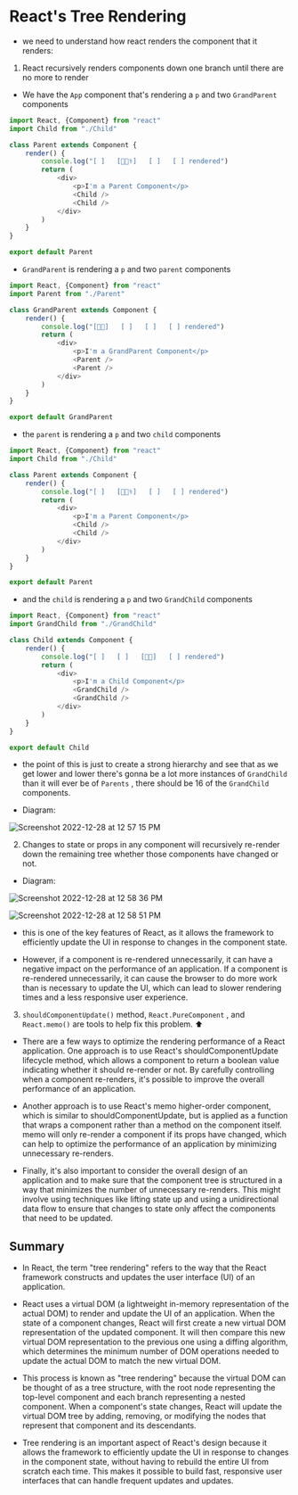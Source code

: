 # React's Tree Rendering

- we need to understand how react renders the component that it renders:

1. React recursively renders components down one branch until there are no more to render

  - We have the ` App ` component that's rendering a ` p ` and two ` GrandParent ` components

```js
import React, {Component} from "react"
import Child from "./Child"

class Parent extends Component {
    render() {
        console.log("[ ]   [👩🏼‍⚕️]   [ ]   [ ] rendered")
        return (
            <div>
                <p>I'm a Parent Component</p>
                <Child />
                <Child />
            </div>
        )
    }
}

export default Parent
```

  - ` GrandParent ` is rendering a ` p ` and two ` parent ` components

```js
import React, {Component} from "react"
import Parent from "./Parent"

class GrandParent extends Component {
    render() {
        console.log("[👴🏼]   [ ]   [ ]   [ ] rendered")
        return (
            <div>
                <p>I'm a GrandParent Component</p>
                <Parent />
                <Parent />
            </div>
        )
    }
}

export default GrandParent
```

  - the ` parent ` is rendering a ` p ` and two ` child ` components

```js
import React, {Component} from "react"
import Child from "./Child"

class Parent extends Component {
    render() {
        console.log("[ ]   [👩🏼‍⚕️]   [ ]   [ ] rendered")
        return (
            <div>
                <p>I'm a Parent Component</p>
                <Child />
                <Child />
            </div>
        )
    }
}

export default Parent
```

  - and the ` child ` is rendering a ` p ` and two ` GrandChild ` components

```js
import React, {Component} from "react"
import GrandChild from "./GrandChild"

class Child extends Component {
    render() {
        console.log("[ ]   [ ]   [🧒🏻]   [ ] rendered")
        return (
            <div>
                <p>I'm a Child Component</p>
                <GrandChild />
                <GrandChild />
            </div>
        )
    }
}

export default Child
```

- the point of this is just to create a strong hierarchy and see that as we get lower and lower there's gonna be a lot more instances of 
` GrandChild ` than it will ever be of ` Parents ` , there should be 16 of the ` GrandChild ` components.

- Diagram:

![Screenshot 2022-12-28 at 12 57 15 PM](https://user-images.githubusercontent.com/89284873/209859617-6908c47c-2401-4749-bd0f-bde73ffc4ebb.png)

2. Changes to state or props in any component will recursively re-render down the remaining tree whether those components have changed or not.

- Diagram:

![Screenshot 2022-12-28 at 12 58 36 PM](https://user-images.githubusercontent.com/89284873/209859729-449e5a8a-a4d8-4bf6-b372-0809d6720569.png)

![Screenshot 2022-12-28 at 12 58 51 PM](https://user-images.githubusercontent.com/89284873/209859746-d4f1c1bc-dc2b-44c8-8172-f5f9285d2dd9.png)

- this is one of the key features of React, as it allows the framework to efficiently update the UI in response to changes in the component state.

- However, if a component is re-rendered unnecessarily, it can have a negative impact on the performance of an application. If a component is re-rendered unnecessarily, it can cause the browser to do more work than is necessary to update the UI, which can lead to slower rendering times and a less responsive user experience.

3. ` shouldComponentUpdate() ` method, ` React.PureComponent ` , and ` React.memo() ` are tools to help fix this problem. ⬆️

- There are a few ways to optimize the rendering performance of a React application. One approach is to use React's shouldComponentUpdate lifecycle method, which allows a component to return a boolean value indicating whether it should re-render or not. By carefully controlling when a component re-renders, it's possible to improve the overall performance of an application.

- Another approach is to use React's memo higher-order component, which is similar to shouldComponentUpdate, but is applied as a function that wraps a component rather than a method on the component itself. memo will only re-render a component if its props have changed, which can help to optimize the performance of an application by minimizing unnecessary re-renders.

- Finally, it's also important to consider the overall design of an application and to make sure that the component tree is structured in a way that minimizes the number of unnecessary re-renders. This might involve using techniques like lifting state up and using a unidirectional data flow to ensure that changes to state only affect the components that need to be updated.

## Summary

- In React, the term "tree rendering" refers to the way that the React framework constructs and updates the user interface (UI) of an application.

- React uses a virtual DOM (a lightweight in-memory representation of the actual DOM) to render and update the UI of an application. When the state of a component changes, React will first create a new virtual DOM representation of the updated component. It will then compare this new virtual DOM representation to the previous one using a diffing algorithm, which determines the minimum number of DOM operations needed to update the actual DOM to match the new virtual DOM.

- This process is known as "tree rendering" because the virtual DOM can be thought of as a tree structure, with the root node representing the top-level component and each branch representing a nested component. When a component's state changes, React will update the virtual DOM tree by adding, removing, or modifying the nodes that represent that component and its descendants.

- Tree rendering is an important aspect of React's design because it allows the framework to efficiently update the UI in response to changes in the component state, without having to rebuild the entire UI from scratch each time. This makes it possible to build fast, responsive user interfaces that can handle frequent updates and updates.
